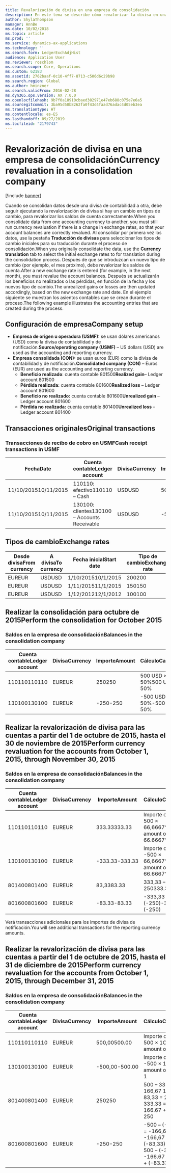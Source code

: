 ```yaml
---
title: Revalorización de divisa en una empresa de consolidación
description: En este tema se describe cómo revalorizar la divisa en una empresa de consolidación.
author: ShylaThompson
manager: AnnBe
ms.date: 10/02/2018
ms.topic: article
ms.prod: ''
ms.service: dynamics-ax-applications
ms.technology: ''
ms.search.form: LedgerExchAdjHist
audience: Application User
ms.reviewer: roschlom
ms.search.scope: Core, Operations
ms.custom: 62183
ms.assetid: 2762baaf-0c10-4ff7-8713-c506d6c29b98
ms.search.region: Global
ms.author: hminzner
ms.search.validFrom: 2016-02-28
ms.dyn365.ops.version: AX 7.0.0
ms.openlocfilehash: 9b7f0a18910cbaed382971e47eb688c075e7e6a5
ms.sourcegitcommit: 3ba95d50b8262fa0f43d4faad76adac4d05eb3ea
ms.translationtype: HT
ms.contentlocale: es-ES
ms.lasthandoff: 09/27/2019
ms.locfileid: "2179743"
---
```

# <a name="currency-revaluation-in-a-consolidation-company"></a><span data-ttu-id="f79e9-103">Revalorización de divisa en una empresa de consolidación</span><span class="sxs-lookup"><span data-stu-id="f79e9-103">Currency revaluation in a consolidation company</span></span>

[!include [banner](../includes/banner.md)]

<span data-ttu-id="f79e9-104">Cuando se consolidan datos desde una divisa de contabilidad a otra, debe seguir ejecutando la revalorización de divisa si hay un cambio en tipos de cambio, para revalorizar los saldos de cuenta correctamente.</span><span class="sxs-lookup"><span data-stu-id="f79e9-104">When you consolidate data from one accounting currency to another, you must still run currency revaluation if there is a change in exchange rates, so that your account balances  are correctly revalued.</span></span> <span data-ttu-id="f79e9-105">Al consolidar por primera vez los datos, use la pestaña **Traducción de divisas** para seleccionar los tipos de cambio iniciales para su traducción durante el proceso de consolidación.</span><span class="sxs-lookup"><span data-stu-id="f79e9-105">When you originally consolidate the data, use the **Currency translation** tab to select the initial exchange rates to for translation during the consolidation process.</span></span> <span data-ttu-id="f79e9-106">Después de que se introduzcan un nuevo tipo de cambio (por ejemplo, el mes próximo), debe revalorizar los saldos de cuenta.</span><span class="sxs-lookup"><span data-stu-id="f79e9-106">After a new exchange rate is entered (for example, in the next month), you must revalue the account balances.</span></span> <span data-ttu-id="f79e9-107">Después se actualizarán los beneficios no realizados o las pérdidas, en función de la fecha y los nuevos tipo de cambio.</span><span class="sxs-lookup"><span data-stu-id="f79e9-107">The unrealized gains or losses are then updated accordingly, based on the new exchange rate and date.</span></span> <span data-ttu-id="f79e9-108">En el ejemplo siguiente se muestran los asientos contables que se crean durante el proceso.</span><span class="sxs-lookup"><span data-stu-id="f79e9-108">The following example illustrates the accounting entries that are created during the process.</span></span>

## <a name="company-setup"></a><span data-ttu-id="f79e9-109">Configuración de empresa</span><span class="sxs-lookup"><span data-stu-id="f79e9-109">Company setup</span></span>
-   <span data-ttu-id="f79e9-110">**Empresa de origen u operadora (USMF):** se usan dólares americanos (USD) como la divisa de contabilidad y de notificación.</span><span class="sxs-lookup"><span data-stu-id="f79e9-110">**Source/operating company (USMF)** – US dollars (USD) are used as the accounting and reporting currency.</span></span>
-   <span data-ttu-id="f79e9-111">**Empresa consolidada (CON):** se usan euros (EUR) como la divisa de contabilidad y de notificación.</span><span class="sxs-lookup"><span data-stu-id="f79e9-111">**Consolidated company (CON)** – Euros (EUR) are used as the accounting and reporting currency.</span></span>
    -   <span data-ttu-id="f79e9-112">**Beneficio realizado**: cuenta contable 801500</span><span class="sxs-lookup"><span data-stu-id="f79e9-112">**Realized gain**– Ledger account 801500</span></span>
    -   <span data-ttu-id="f79e9-113">**Pérdida realizada:** cuenta contable 801600</span><span class="sxs-lookup"><span data-stu-id="f79e9-113">**Realized loss** – Ledger account 801600</span></span>
    -   <span data-ttu-id="f79e9-114">**Beneficio no realizado:** cuenta contable 801600</span><span class="sxs-lookup"><span data-stu-id="f79e9-114">**Unrealized gain** – Ledger account 801600</span></span>
    -   <span data-ttu-id="f79e9-115">**Pérdida no realizada:** cuenta contable 801400</span><span class="sxs-lookup"><span data-stu-id="f79e9-115">**Unrealized loss** – Ledger account 801400</span></span>

## <a name="original-transactions"></a><span data-ttu-id="f79e9-116">Transacciones originales</span><span class="sxs-lookup"><span data-stu-id="f79e9-116">Original transactions</span></span>
### <a name="cash-receipt-transactions-in-usmf"></a><span data-ttu-id="f79e9-117">Transacciones de recibo de cobro en USMF</span><span class="sxs-lookup"><span data-stu-id="f79e9-117">Cash receipt transactions in USMF</span></span>

| <span data-ttu-id="f79e9-118">Fecha</span><span class="sxs-lookup"><span data-stu-id="f79e9-118">Date</span></span>       | <span data-ttu-id="f79e9-119">Cuenta contable</span><span class="sxs-lookup"><span data-stu-id="f79e9-119">Ledger account</span></span>               | <span data-ttu-id="f79e9-120">Divisa</span><span class="sxs-lookup"><span data-stu-id="f79e9-120">Currency</span></span> | <span data-ttu-id="f79e9-121">Importe</span><span class="sxs-lookup"><span data-stu-id="f79e9-121">Amount</span></span> |
|------------|------------------------------|----------|--------|
| <span data-ttu-id="f79e9-122">11/10/2015</span><span class="sxs-lookup"><span data-stu-id="f79e9-122">10/11/2015</span></span> | <span data-ttu-id="f79e9-123">110110: efectivo</span><span class="sxs-lookup"><span data-stu-id="f79e9-123">110110 – Cash</span></span>                | <span data-ttu-id="f79e9-124">USD</span><span class="sxs-lookup"><span data-stu-id="f79e9-124">USD</span></span>      | <span data-ttu-id="f79e9-125">500</span><span class="sxs-lookup"><span data-stu-id="f79e9-125">500</span></span>    |
| <span data-ttu-id="f79e9-126">11/10/2015</span><span class="sxs-lookup"><span data-stu-id="f79e9-126">10/11/2015</span></span> | <span data-ttu-id="f79e9-127">130100: clientes</span><span class="sxs-lookup"><span data-stu-id="f79e9-127">130100 – Accounts Receivable</span></span> | <span data-ttu-id="f79e9-128">USD</span><span class="sxs-lookup"><span data-stu-id="f79e9-128">USD</span></span>      | <span data-ttu-id="f79e9-129">-500</span><span class="sxs-lookup"><span data-stu-id="f79e9-129">-500</span></span>   |

## <a name="exchange-rates"></a><span data-ttu-id="f79e9-130">Tipos de cambio</span><span class="sxs-lookup"><span data-stu-id="f79e9-130">Exchange rates</span></span>

| <span data-ttu-id="f79e9-131">Desde divisa</span><span class="sxs-lookup"><span data-stu-id="f79e9-131">From currency</span></span> | <span data-ttu-id="f79e9-132">A divisa</span><span class="sxs-lookup"><span data-stu-id="f79e9-132">To currency</span></span> | <span data-ttu-id="f79e9-133">Fecha inicial</span><span class="sxs-lookup"><span data-stu-id="f79e9-133">Start date</span></span> | <span data-ttu-id="f79e9-134">Tipo de cambio</span><span class="sxs-lookup"><span data-stu-id="f79e9-134">Exchange rate</span></span> |
|---------------|-------------|------------|---------------|
| <span data-ttu-id="f79e9-135">EUR</span><span class="sxs-lookup"><span data-stu-id="f79e9-135">EUR</span></span>           | <span data-ttu-id="f79e9-136">USD</span><span class="sxs-lookup"><span data-stu-id="f79e9-136">USD</span></span>         | <span data-ttu-id="f79e9-137">1/10/2015</span><span class="sxs-lookup"><span data-stu-id="f79e9-137">10/1/2015</span></span>  | <span data-ttu-id="f79e9-138">200</span><span class="sxs-lookup"><span data-stu-id="f79e9-138">200</span></span>           |
| <span data-ttu-id="f79e9-139">EUR</span><span class="sxs-lookup"><span data-stu-id="f79e9-139">EUR</span></span>           | <span data-ttu-id="f79e9-140">USD</span><span class="sxs-lookup"><span data-stu-id="f79e9-140">USD</span></span>         | <span data-ttu-id="f79e9-141">1/11/2015</span><span class="sxs-lookup"><span data-stu-id="f79e9-141">11/1/2015</span></span>  | <span data-ttu-id="f79e9-142">150</span><span class="sxs-lookup"><span data-stu-id="f79e9-142">150</span></span>           |
| <span data-ttu-id="f79e9-143">EUR</span><span class="sxs-lookup"><span data-stu-id="f79e9-143">EUR</span></span>           | <span data-ttu-id="f79e9-144">USD</span><span class="sxs-lookup"><span data-stu-id="f79e9-144">USD</span></span>         | <span data-ttu-id="f79e9-145">1/12/2012</span><span class="sxs-lookup"><span data-stu-id="f79e9-145">12/1/2012</span></span>  | <span data-ttu-id="f79e9-146">100</span><span class="sxs-lookup"><span data-stu-id="f79e9-146">100</span></span>           |

## <a name="perform-the-consolidation-for-october-2015"></a><span data-ttu-id="f79e9-147">Realizar la consolidación para octubre de 2015</span><span class="sxs-lookup"><span data-stu-id="f79e9-147">Perform the consolidation for October 2015</span></span>
### <a name="balances-in-the-consolidation-company"></a><span data-ttu-id="f79e9-148">Saldos en la empresa de consolidación</span><span class="sxs-lookup"><span data-stu-id="f79e9-148">Balances in the consolidation company</span></span>

| <span data-ttu-id="f79e9-149">Cuenta contable</span><span class="sxs-lookup"><span data-stu-id="f79e9-149">Ledger account</span></span> | <span data-ttu-id="f79e9-150">Divisa</span><span class="sxs-lookup"><span data-stu-id="f79e9-150">Currency</span></span> | <span data-ttu-id="f79e9-151">Importe</span><span class="sxs-lookup"><span data-stu-id="f79e9-151">Amount</span></span> | <span data-ttu-id="f79e9-152">Cálculo</span><span class="sxs-lookup"><span data-stu-id="f79e9-152">Calculation</span></span>    |
|----------------|----------|--------|----------------|
| <span data-ttu-id="f79e9-153">110110</span><span class="sxs-lookup"><span data-stu-id="f79e9-153">110110</span></span>         | <span data-ttu-id="f79e9-154">EUR</span><span class="sxs-lookup"><span data-stu-id="f79e9-154">EUR</span></span>      | <span data-ttu-id="f79e9-155">250</span><span class="sxs-lookup"><span data-stu-id="f79e9-155">250</span></span>    | <span data-ttu-id="f79e9-156">500 USD × 50%</span><span class="sxs-lookup"><span data-stu-id="f79e9-156">500 USD × 50%</span></span>  |
| <span data-ttu-id="f79e9-157">130100</span><span class="sxs-lookup"><span data-stu-id="f79e9-157">130100</span></span>         | <span data-ttu-id="f79e9-158">EUR</span><span class="sxs-lookup"><span data-stu-id="f79e9-158">EUR</span></span>      | <span data-ttu-id="f79e9-159">-250</span><span class="sxs-lookup"><span data-stu-id="f79e9-159">-250</span></span>   | <span data-ttu-id="f79e9-160">-500 USD × 50%</span><span class="sxs-lookup"><span data-stu-id="f79e9-160">-500 USD × 50%</span></span> |

## <a name="perform-currency-revaluation-for-the-accounts-from-october-1-2015-through-november-30-2015"></a><span data-ttu-id="f79e9-161">Realizar la revalorización de divisa para las cuentas a partir del 1 de octubre de 2015, hasta el 30 de noviembre de 2015</span><span class="sxs-lookup"><span data-stu-id="f79e9-161">Perform currency revaluation for the accounts from October 1, 2015, through November 30, 2015</span></span>
### <a name="balances-in-the-consolidation-company"></a><span data-ttu-id="f79e9-162">Saldos en la empresa de consolidación</span><span class="sxs-lookup"><span data-stu-id="f79e9-162">Balances in the consolidation company</span></span>

| <span data-ttu-id="f79e9-163">Cuenta contable</span><span class="sxs-lookup"><span data-stu-id="f79e9-163">Ledger account</span></span> | <span data-ttu-id="f79e9-164">Divisa</span><span class="sxs-lookup"><span data-stu-id="f79e9-164">Currency</span></span> | <span data-ttu-id="f79e9-165">Importe</span><span class="sxs-lookup"><span data-stu-id="f79e9-165">Amount</span></span>  | <span data-ttu-id="f79e9-166">Cálculo</span><span class="sxs-lookup"><span data-stu-id="f79e9-166">Calculation</span></span>                        |
|----------------|----------|---------|------------------------------------|
| <span data-ttu-id="f79e9-167">110110</span><span class="sxs-lookup"><span data-stu-id="f79e9-167">110110</span></span>         | <span data-ttu-id="f79e9-168">EUR</span><span class="sxs-lookup"><span data-stu-id="f79e9-168">EUR</span></span>      | <span data-ttu-id="f79e9-169">333.33</span><span class="sxs-lookup"><span data-stu-id="f79e9-169">333.33</span></span>  | <span data-ttu-id="f79e9-170">Importe original de 500 × 66,6667%</span><span class="sxs-lookup"><span data-stu-id="f79e9-170">Original amount of 500 × 66.6667%</span></span>  |
| <span data-ttu-id="f79e9-171">130100</span><span class="sxs-lookup"><span data-stu-id="f79e9-171">130100</span></span>         | <span data-ttu-id="f79e9-172">EUR</span><span class="sxs-lookup"><span data-stu-id="f79e9-172">EUR</span></span>      | <span data-ttu-id="f79e9-173">-333.33</span><span class="sxs-lookup"><span data-stu-id="f79e9-173">-333.33</span></span> | <span data-ttu-id="f79e9-174">Importe original de -500 × 66,6667%</span><span class="sxs-lookup"><span data-stu-id="f79e9-174">Original amount of -500 × 66.6667%</span></span> |
| <span data-ttu-id="f79e9-175">801400</span><span class="sxs-lookup"><span data-stu-id="f79e9-175">801400</span></span>         | <span data-ttu-id="f79e9-176">EUR</span><span class="sxs-lookup"><span data-stu-id="f79e9-176">EUR</span></span>      | <span data-ttu-id="f79e9-177">83,33</span><span class="sxs-lookup"><span data-stu-id="f79e9-177">83.33</span></span>   | <span data-ttu-id="f79e9-178">333,33 – 250</span><span class="sxs-lookup"><span data-stu-id="f79e9-178">333.33 – 250</span></span>                       |
| <span data-ttu-id="f79e9-179">801600</span><span class="sxs-lookup"><span data-stu-id="f79e9-179">801600</span></span>         | <span data-ttu-id="f79e9-180">EUR</span><span class="sxs-lookup"><span data-stu-id="f79e9-180">EUR</span></span>      | <span data-ttu-id="f79e9-181">-83.33</span><span class="sxs-lookup"><span data-stu-id="f79e9-181">-83.33</span></span>  | <span data-ttu-id="f79e9-182">-333,33 – (-250)</span><span class="sxs-lookup"><span data-stu-id="f79e9-182">-333.33 – (-250)</span></span>                   |

<span data-ttu-id="f79e9-183">Verá transacciones adicionales para los importes de divisa de notificación.</span><span class="sxs-lookup"><span data-stu-id="f79e9-183">You will see additional transactions for the reporting currency amounts.</span></span>

## <a name="perform-currency-revaluation-for-the-accounts-from-october-1-2015-through-december-31-2015"></a><span data-ttu-id="f79e9-184">Realizar la revalorización de divisa para las cuentas a partir del 1 de octubre de 2015, hasta el 31 de diciembre de 2015</span><span class="sxs-lookup"><span data-stu-id="f79e9-184">Perform currency revaluation for the accounts from October 1, 2015, through December 31, 2015</span></span>
### <a name="balances-in-the-consolidation-company"></a><span data-ttu-id="f79e9-185">Saldos en la empresa de consolidación</span><span class="sxs-lookup"><span data-stu-id="f79e9-185">Balances in the consolidation company</span></span>

| <span data-ttu-id="f79e9-186">Cuenta contable</span><span class="sxs-lookup"><span data-stu-id="f79e9-186">Ledger account</span></span> | <span data-ttu-id="f79e9-187">Divisa</span><span class="sxs-lookup"><span data-stu-id="f79e9-187">Currency</span></span> | <span data-ttu-id="f79e9-188">Importe</span><span class="sxs-lookup"><span data-stu-id="f79e9-188">Amount</span></span>  | <span data-ttu-id="f79e9-189">Cálculo</span><span class="sxs-lookup"><span data-stu-id="f79e9-189">Calculation</span></span>                                          |
|----------------|----------|---------|------------------------------------------------------|
| <span data-ttu-id="f79e9-190">110110</span><span class="sxs-lookup"><span data-stu-id="f79e9-190">110110</span></span>         | <span data-ttu-id="f79e9-191">EUR</span><span class="sxs-lookup"><span data-stu-id="f79e9-191">EUR</span></span>      | <span data-ttu-id="f79e9-192">500,00</span><span class="sxs-lookup"><span data-stu-id="f79e9-192">500.00</span></span>  | <span data-ttu-id="f79e9-193">Importe original de 500 × 1</span><span class="sxs-lookup"><span data-stu-id="f79e9-193">Original amount of 500 × 1</span></span>                           |
| <span data-ttu-id="f79e9-194">130100</span><span class="sxs-lookup"><span data-stu-id="f79e9-194">130100</span></span>         | <span data-ttu-id="f79e9-195">EUR</span><span class="sxs-lookup"><span data-stu-id="f79e9-195">EUR</span></span>      | <span data-ttu-id="f79e9-196">-500,00</span><span class="sxs-lookup"><span data-stu-id="f79e9-196">-500.00</span></span> | <span data-ttu-id="f79e9-197">Importe original de -500 × 1</span><span class="sxs-lookup"><span data-stu-id="f79e9-197">Original amount of -500 × 1</span></span>                          |
| <span data-ttu-id="f79e9-198">801400</span><span class="sxs-lookup"><span data-stu-id="f79e9-198">801400</span></span>         | <span data-ttu-id="f79e9-199">EUR</span><span class="sxs-lookup"><span data-stu-id="f79e9-199">EUR</span></span>      | <span data-ttu-id="f79e9-200">250</span><span class="sxs-lookup"><span data-stu-id="f79e9-200">250</span></span>     | <span data-ttu-id="f79e9-201">500 – 333,33 = 166,67 166,67 + 83,33 = 250</span><span class="sxs-lookup"><span data-stu-id="f79e9-201">500 – 333.33 = 166.67 166.67 + 83.33 = 250</span></span>           |
| <span data-ttu-id="f79e9-202">801600</span><span class="sxs-lookup"><span data-stu-id="f79e9-202">801600</span></span>         | <span data-ttu-id="f79e9-203">EUR</span><span class="sxs-lookup"><span data-stu-id="f79e9-203">EUR</span></span>      | <span data-ttu-id="f79e9-204">-250</span><span class="sxs-lookup"><span data-stu-id="f79e9-204">-250</span></span>    | <span data-ttu-id="f79e9-205">-500 – (-333,33) = -166,67 -166,67 + (-83,33) = -250</span><span class="sxs-lookup"><span data-stu-id="f79e9-205">-500 – (-333.33) = -166.67 -166.67 + (-83.33) = -250</span></span> |





